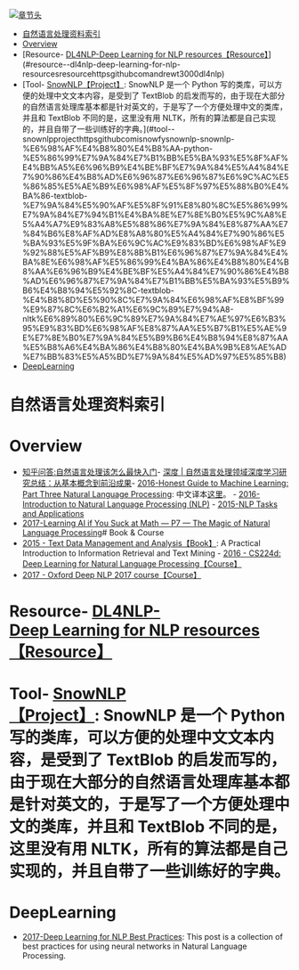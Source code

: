 [![章节头](https://parg.co/UGo)](https://parg.co/b4z) 
 - [自然语言处理资料索引](#%E8%87%AA%E7%84%B6%E8%AF%AD%E8%A8%80%E5%A4%84%E7%90%86%E8%B5%84%E6%96%99%E7%B4%A2%E5%BC%95)
- [Overview](#overview)
- [Resource- [DL4NLP-Deep Learning for NLP resources【Resource】](https://github.com/andrewt3000/DL4NLP)](#resource--dl4nlp-deep-learning-for-nlp-resourcesresourcehttpsgithubcomandrewt3000dl4nlp)
- [Tool- [SnowNLP【Project】](https://github.com/isnowfy/snownlp): SnowNLP 是一个 Python 写的类库，可以方便的处理中文文本内容，是受到了 TextBlob 的启发而写的，由于现在大部分的自然语言处理库基本都是针对英文的，于是写了一个方便处理中文的类库，并且和 TextBlob 不同的是，这里没有用 NLTK，所有的算法都是自己实现的，并且自带了一些训练好的字典。](#tool--snownlpprojecthttpsgithubcomisnowfysnownlp-snownlp-%E6%98%AF%E4%B8%80%E4%B8%AA-python-%E5%86%99%E7%9A%84%E7%B1%BB%E5%BA%93%E5%8F%AF%E4%BB%A5%E6%96%B9%E4%BE%BF%E7%9A%84%E5%A4%84%E7%90%86%E4%B8%AD%E6%96%87%E6%96%87%E6%9C%AC%E5%86%85%E5%AE%B9%E6%98%AF%E5%8F%97%E5%88%B0%E4%BA%86-textblob-%E7%9A%84%E5%90%AF%E5%8F%91%E8%80%8C%E5%86%99%E7%9A%84%E7%94%B1%E4%BA%8E%E7%8E%B0%E5%9C%A8%E5%A4%A7%E9%83%A8%E5%88%86%E7%9A%84%E8%87%AA%E7%84%B6%E8%AF%AD%E8%A8%80%E5%A4%84%E7%90%86%E5%BA%93%E5%9F%BA%E6%9C%AC%E9%83%BD%E6%98%AF%E9%92%88%E5%AF%B9%E8%8B%B1%E6%96%87%E7%9A%84%E4%BA%8E%E6%98%AF%E5%86%99%E4%BA%86%E4%B8%80%E4%B8%AA%E6%96%B9%E4%BE%BF%E5%A4%84%E7%90%86%E4%B8%AD%E6%96%87%E7%9A%84%E7%B1%BB%E5%BA%93%E5%B9%B6%E4%B8%94%E5%92%8C-textblob-%E4%B8%8D%E5%90%8C%E7%9A%84%E6%98%AF%E8%BF%99%E9%87%8C%E6%B2%A1%E6%9C%89%E7%94%A8-nltk%E6%89%80%E6%9C%89%E7%9A%84%E7%AE%97%E6%B3%95%E9%83%BD%E6%98%AF%E8%87%AA%E5%B7%B1%E5%AE%9E%E7%8E%B0%E7%9A%84%E5%B9%B6%E4%B8%94%E8%87%AA%E5%B8%A6%E4%BA%86%E4%B8%80%E4%BA%9B%E8%AE%AD%E7%BB%83%E5%A5%BD%E7%9A%84%E5%AD%97%E5%85%B8)
- [DeepLearning](#deeplearning) 

# 自然语言处理资料索引
# Overview
- [知乎问答:自然语言处理该怎么最快入门](https://www.zhihu.com/question/19895141/answer/20084186)- [深度 | 自然语言处理领域深度学习研究总结：从基本概念到前沿成果](http://mp.weixin.qq.com/s?__biz=MzA3MzI4MjgzMw==&mid=2650722208&idx=1&sn=52397806416c7d7f570d5c8fc9ecb96e&chksm=871b0bdeb06c82c85c03e7a07a3c71d9258969470ed8b70eeff850db98a0b7b98cda6fe787ee&mpshare=1&scene=23&srcid=01112KQgkGgBgbhPcHK1N2Lt#rd)- [2016-Honest Guide to Machine Learning: Part Three Natural Language Processing](https://medium.com/axiomzenteam/honest-guide-to-machine-learning-part-three-54a1c71a9d64#.6m3avvq29): 中文译本[这里](http://www.jiqizhixin.com/article/2314)。 - [2016-Introduction to Natural Language Processing (NLP)](http://blog.algorithmia.com/introduction-natural-language-processing-nlp/) - [2015-NLP Tasks and Applications](http://www.cs.jhu.edu/~jason/465/PDFSlides/lect36-tasks.pdf)
- [2017-Learning AI if You Suck at Math — P7 — The Magic of Natural Language Processing](https://parg.co/bR4)# Book & Course
- [2015 - Text Data Management and Analysis【Book】](): A Practical Introduction to Information Retrieval and Text Mining
- [2016 - CS224d: Deep Learning for Natural Language Processing【Course】](http://cs224d.stanford.edu/syllabus.html)
- [2017 - Oxford Deep NLP 2017 course【Course】](https://github.com/oxford-cs-deepnlp-2017/lectures)


# Resource- [DL4NLP-Deep Learning for NLP resources【Resource】](https://github.com/andrewt3000/DL4NLP) 
# Tool- [SnowNLP【Project】](https://github.com/isnowfy/snownlp): SnowNLP 是一个 Python 写的类库，可以方便的处理中文文本内容，是受到了 TextBlob 的启发而写的，由于现在大部分的自然语言处理库基本都是针对英文的，于是写了一个方便处理中文的类库，并且和 TextBlob 不同的是，这里没有用 NLTK，所有的算法都是自己实现的，并且自带了一些训练好的字典。
# DeepLearning
- [2017-Deep Learning for NLP Best Practices](http://ruder.io/deep-learning-nlp-best-practices/index.html#optimization): This post is a collection of best practices for using neural networks in Natural Language Processing. 